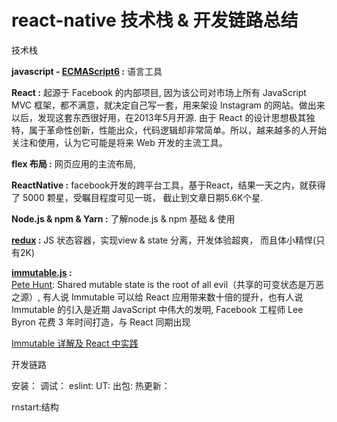 # react-native 技术栈 & 开发链路总结

技术栈

**javascript - [ECMAScript6](http://es6.ruanyifeng.com/#docs/object) :**  语言工具

**React :** 起源于 Facebook 的内部项目, 因为该公司对市场上所有 JavaScript MVC 框架，都不满意，就决定自己写一套，用来架设 Instagram 的网站。做出来以后，发现这套东西很好用，在2013年5月开源. 由于 React 的设计思想极其独特，属于革命性创新，性能出众，代码逻辑却非常简单。所以，越来越多的人开始关注和使用，认为它可能是将来 Web 开发的主流工具。

**flex 布局 :**  网页应用的主流布局, 

**ReactNative :** facebook开发的跨平台工具，基于React，结果一天之内，就获得了 5000 颗星，受瞩目程度可见一斑， 截止到文章日期5.6K个星.

**Node.js & npm & Yarn :** 了解node.js & npm 基础 & 使用

**[redux](http://cn.redux.js.org/index.html) :** JS 状态容器，实现view & state 分离，开发体验超爽， 而且体小精悍(只有2K)

**[immutable.js](https://facebook.github.io/immutable-js/) :**  
[Pete Hunt](https://github.com/petehunt): Shared mutable state is the root of all evil（共享的可变状态是万恶之源）, 有人说 Immutable 可以给 React 应用带来数十倍的提升，也有人说 Immutable 的引入是近期 JavaScript 中伟大的发明, Facebook 工程师 Lee Byron 花费 3 年时间打造，与 React 同期出现

[Immutable 详解及 React 中实践](https://github.com/camsong/blog/issues/3)


开发链路

安装：
调试：
eslint:
UT:
出包:
热更新：

rnstart:结构



